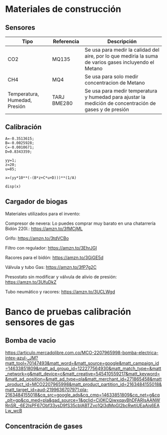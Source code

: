 # Materiales de construcción
## Sensores
| Tipo  | Referencia |Descripción|
| ------------- | ------------- |-----|
| CO2   | MQ135  | Se usa para medir la calidad del aire, por lo que mediria la suma de varios gases incluyendo el Metano|
| CH4   | MQ4  | Se usa para solo medir concentracion de Metano
| Temperatura, Humedad, Presión | TARJ BME280 | Se usa para medir temperatura y humedad para ajustar la medición de concentración de gases y de presión |

## Calibración
```
A=-0.3513615;
B=-0.0025928;
C=-0.0010671;
D=0.8343359;

yy=1;
z=20;
u=85;

x=(yy*10**(-(B*z+C*u+D)))**(1/A)

disp(x)
```

## Cargador de biogas
Materiales utilizados para el invento:

Compresor de nevera: Lo puedes comprar muy barato en una chatarrería
Bidón 220l.: https://amzn.to/3fMCjML

Grifo:  https://amzn.to/3tdVCBo

Filtro con regulador:  https://amzn.to/3EhrJGI

Racores para el bidón:  https://amzn.to/3GiGE5d

Válvula y tubo Gas:  https://amzn.to/3fP7g2C

Presostato sin modificar y válvula de alivio de presión:  https://amzn.to/3UfuDkZ

Tubo neumático y racores:  https://amzn.to/3UCLWgd


# Banco de pruebas calibración sensores de gas
## Bomba de vacio
https://articulo.mercadolibre.com.co/MCO-2207965998-bomba-electrica-intex-azul-_JM?matt_tool=70147493&matt_word=&matt_source=google&matt_campaign_id=14633851809&matt_ad_group_id=122277564930&matt_match_type=&matt_network=g&matt_device=c&matt_creative=545410559217&matt_keyword=&matt_ad_position=&matt_ad_type=pla&matt_merchant_id=271865458&matt_product_id=MCO2207965998&matt_product_partition_id=2163484155018&matt_target_id=aud-2199636707971:pla-2163484155018&cq_src=google_ads&cq_cmp=14633851809&cq_net=g&cq_plt=gp&cq_med=pla&gad_source=1&gclid=Cj0KCQjwxqayBhDFARIsAANWRnSR_-6E2IsPF67Obf33ysD9fS35cblABTZvo1QI3dMpGl2bcRwtiUEaAjs6EALw_wcB

## Concentración de gases
